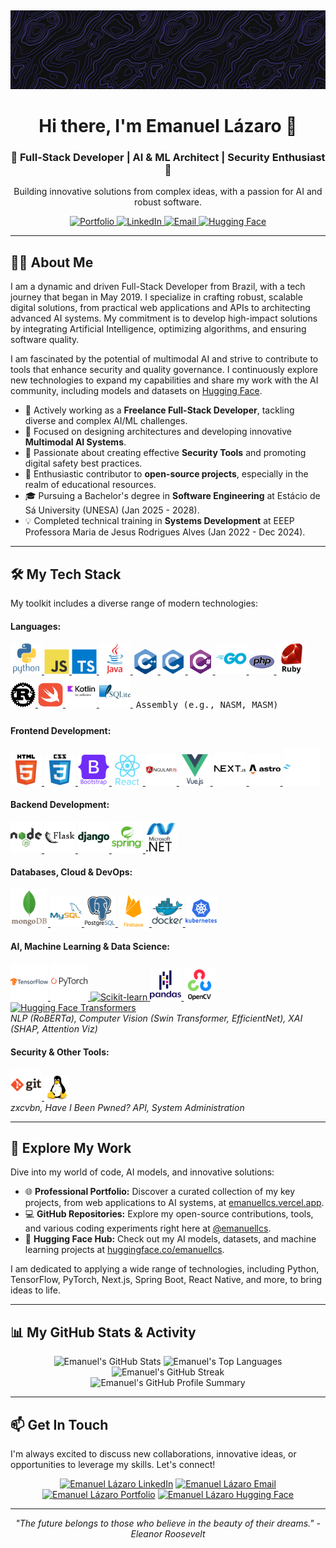 ﻿﻿<div align="center">
  <a href="https://github.com/emanuellcs">
    <img src="https://raw.githubusercontent.com/emanuellcs/emanuellcs/main/banner.png" alt="Emanuel Lázaro Banner" width="800"/>
  </a>
  <h1>Hi there, I'm Emanuel Lázaro 👋</h1>
  <h3>🚀 Full-Stack Developer | AI & ML Architect | Security Enthusiast 🚀</h3>
  <p>Building innovative solutions from complex ideas, with a passion for AI and robust software.</p>
  <p>
    <a href="https://emanuellcs.vercel.app/" target="_blank">
      <img src="https://img.shields.io/badge/Portfolio-000000?style=for-the-badge&logo=Vercel&logoColor=white" alt="Portfolio"/>
    </a>
    <a href="https://linkedin.com/in/emanuel-lázaro-custódio-silva-2a8130362" target="_blank">
      <img src="https://img.shields.io/badge/LinkedIn-0077B5?style=for-the-badge&logo=linkedin&logoColor=white" alt="LinkedIn"/>
    </a>
    <a href="mailto:emanuellzr01@outlook.com">
      <img src="https://img.shields.io/badge/Email-D14836?style=for-the-badge&logo=gmail&logoColor=white" alt="Email"/>
    </a>
    <a href="https://huggingface.co/emanuellcs" target="_blank">
      <img src="https://img.shields.io/badge/%F0%9F%A4%97%20Hugging%20Face-Models%20&%20Datasets-FFD21E?style=for-the-badge&logo=huggingface&logoColor=white" alt="Hugging Face"/>
    </a>
  </p>
</div>

---

## 👨‍💻 About Me

I am a dynamic and driven Full-Stack Developer from Brazil, with a tech journey that began in May 2019. I specialize in crafting robust, scalable digital solutions, from practical web applications and APIs to architecting advanced AI systems. My commitment is to develop high-impact solutions by integrating Artificial Intelligence, optimizing algorithms, and ensuring software quality.

I am fascinated by the potential of multimodal AI and strive to contribute to tools that enhance security and quality governance. I continuously explore new technologies to expand my capabilities and share my work with the AI community, including models and datasets on [Hugging Face](https://huggingface.co/emanuellcs).

-   🚀 Actively working as a **Freelance Full-Stack Developer**, tackling diverse and complex AI/ML challenges.
-   🧠 Focused on designing architectures and developing innovative **Multimodal AI Systems**.
-   🔐 Passionate about creating effective **Security Tools** and promoting digital safety best practices.
-   🤝 Enthusiastic contributor to **open-source projects**, especially in the realm of educational resources.
-   🎓 Pursuing a Bachelor's degree in **Software Engineering** at Estácio de Sá University (UNESA) (Jan 2025 - 2028).
-   💡 Completed technical training in **Systems Development** at EEEP Professora Maria de Jesus Rodrigues Alves (Jan 2022 - Dec 2024).

---

## 🛠️ My Tech Stack

My toolkit includes a diverse range of modern technologies:

#### Languages:
<p align="left">
  <a href="https://www.python.org" target="_blank" rel="noreferrer"> <img src="https://raw.githubusercontent.com/devicons/devicon/master/icons/python/python-original-wordmark.svg" alt="Python" width="50" height="50"/> </a>
  <a href="https://developer.mozilla.org/en-US/docs/Web/JavaScript" target="_blank" rel="noreferrer"> <img src="https://raw.githubusercontent.com/devicons/devicon/master/icons/javascript/javascript-original.svg" alt="JavaScript" width="40" height="40"/> </a>
  <a href="https://www.typescriptlang.org/" target="_blank" rel="noreferrer"> <img src="https://raw.githubusercontent.com/devicons/devicon/master/icons/typescript/typescript-original.svg" alt="TypeScript" width="40" height="40"/> </a>
  <a href="https://www.java.com" target="_blank" rel="noreferrer"> <img src="https://raw.githubusercontent.com/devicons/devicon/master/icons/java/java-original-wordmark.svg" alt="Java" width="50" height="50"/> </a>
  <a href="https://www.cplusplus.com/" target="_blank" rel="noreferrer"> <img src="https://raw.githubusercontent.com/devicons/devicon/master/icons/cplusplus/cplusplus-original.svg" alt="C++" width="40" height="40"/> </a>
  <a href="https://www.cprogramming.com/" target="_blank" rel="noreferrer"> <img src="https://raw.githubusercontent.com/devicons/devicon/master/icons/c/c-original.svg" alt="C" width="40" height="40"/> </a>
  <a href="https://dotnet.microsoft.com/en-us/languages/csharp" target="_blank" rel="noreferrer"> <img src="https://raw.githubusercontent.com/devicons/devicon/master/icons/csharp/csharp-original.svg" alt="C#" width="40" height="40"/> </a>
  <a href="https://go.dev/" target="_blank" rel="noreferrer"> <img src="https://raw.githubusercontent.com/devicons/devicon/master/icons/go/go-original-wordmark.svg" alt="Go" width="50" height="50"/> </a>
  <a href="https://www.php.net/" target="_blank" rel="noreferrer"> <img src="https://raw.githubusercontent.com/devicons/devicon/master/icons/php/php-original.svg" alt="PHP" width="40" height="40"/> </a>
  <a href="https://www.ruby-lang.org/en/" target="_blank" rel="noreferrer"> <img src="https://raw.githubusercontent.com/devicons/devicon/master/icons/ruby/ruby-original-wordmark.svg" alt="Ruby" width="50" height="50"/> </a>
  <a href="https://www.rust-lang.org" target="_blank" rel="noreferrer"> <img src="https://raw.githubusercontent.com/devicons/devicon/master/icons/rust/rust-plain.svg" alt="Rust" width="40" height="40"/> </a>
  <a href="https://developer.apple.com/swift/" target="_blank" rel="noreferrer"> <img src="https://raw.githubusercontent.com/devicons/devicon/master/icons/swift/swift-original.svg" alt="Swift" width="40" height="40"/> </a>
  <a href="https://kotlinlang.org/" target="_blank" rel="noreferrer"> <img src="https://raw.githubusercontent.com/devicons/devicon/master/icons/kotlin/kotlin-original-wordmark.svg" alt="Kotlin" width="50" height="50"/> </a>
  <a href="https://www.sqlite.org/" target="_blank" rel="noreferrer"> <img src="https://raw.githubusercontent.com/devicons/devicon/master/icons/sqlite/sqlite-original-wordmark.svg" alt="SQL (SQLite)" width="50" height="50"/> </a>
  <!-- For Assembly, a generic icon is hard to find in this set, so it's listed by name -->
  <span style="font-family: monospace; padding: 5px; display: inline-block; vertical-align: middle;">Assembly (e.g., NASM, MASM)</span>
</p>

#### Frontend Development:
<p align="left">
  <a href="https://developer.mozilla.org/en-US/docs/Web/HTML" target="_blank" rel="noreferrer"> <img src="https://raw.githubusercontent.com/devicons/devicon/master/icons/html5/html5-original-wordmark.svg" alt="HTML5" width="50" height="50"/> </a>
  <a href="https://developer.mozilla.org/en-US/docs/Web/CSS" target="_blank" rel="noreferrer"> <img src="https://raw.githubusercontent.com/devicons/devicon/master/icons/css3/css3-original-wordmark.svg" alt="CSS3" width="50" height="50"/> </a>
  <a href="https://getbootstrap.com" target="_blank" rel="noreferrer"> <img src="https://raw.githubusercontent.com/devicons/devicon/master/icons/bootstrap/bootstrap-plain-wordmark.svg" alt="Bootstrap" width="50" height="50"/> </a>
  <a href="https://reactjs.org/" target="_blank" rel="noreferrer"> <img src="https://raw.githubusercontent.com/devicons/devicon/master/icons/react/react-original-wordmark.svg" alt="React" width="50" height="50"/> </a>
  <a href="https://angular.io" target="_blank" rel="noreferrer"> <img src="https://raw.githubusercontent.com/devicons/devicon/master/icons/angularjs/angularjs-original-wordmark.svg" alt="AngularJS" width="50" height="50"/> </a>
  <a href="https://vuejs.org/" target="_blank" rel="noreferrer"> <img src="https://raw.githubusercontent.com/devicons/devicon/master/icons/vuejs/vuejs-original-wordmark.svg" alt="Vue.js" width="50" height="50"/> </a>
  <a href="https://nextjs.org/" target="_blank" rel="noreferrer"> <img src="https://raw.githubusercontent.com/devicons/devicon/master/icons/nextjs/nextjs-original-wordmark.svg" alt="Next.js" width="50" height="50" style="background-color: white; border-radius: 10px; padding: 2px;"/> </a>
  <a href="https://astro.build/" target="_blank" rel="noreferrer"> <img src="https://raw.githubusercontent.com/devicons/devicon/master/icons/astro/astro-original-wordmark.svg" alt="Astro" width="50" height="50"/> </a>
  <a href="https://tailwindcss.com/" target="_blank" rel="noreferrer"> <img src="https://raw.githubusercontent.com/devicons/devicon/master/icons/tailwindcss/tailwindcss-original-wordmark.svg" alt="TailwindCSS" width="60" height="60"/> </a>
</p>

#### Backend Development:
<p align="left">
  <a href="https://nodejs.org" target="_blank" rel="noreferrer"> <img src="https://raw.githubusercontent.com/devicons/devicon/master/icons/nodejs/nodejs-original-wordmark.svg" alt="Node.js" width="50" height="50"/> </a>
  <a href="https://flask.palletsprojects.com/" target="_blank" rel="noreferrer"> <img src="https://raw.githubusercontent.com/devicons/devicon/master/icons/flask/flask-original-wordmark.svg" alt="Flask" width="50" height="50"/> </a>
  <a href="https://www.djangoproject.com/" target="_blank" rel="noreferrer"> <img src="https://raw.githubusercontent.com/devicons/devicon/master/icons/django/django-plain-wordmark.svg" alt="Django" width="50" height="50"/> </a>
  <a href="https://spring.io/projects/spring-boot" target="_blank" rel="noreferrer"> <img src="https://raw.githubusercontent.com/devicons/devicon/master/icons/spring/spring-original-wordmark.svg" alt="Spring Boot" width="50" height="50"/> </a>
  <a href="https://dotnet.microsoft.com/" target="_blank" rel="noreferrer"> <img src="https://raw.githubusercontent.com/devicons/devicon/master/icons/dot-net/dot-net-original-wordmark.svg" alt=".NET" width="50" height="50"/> </a>
</p>

#### Databases, Cloud & DevOps:
<p align="left">
  <a href="https://www.mongodb.com/" target="_blank" rel="noreferrer"> <img src="https://raw.githubusercontent.com/devicons/devicon/master/icons/mongodb/mongodb-original-wordmark.svg" alt="MongoDB" width="60" height="60"/> </a>
  <a href="https://www.mysql.com/" target="_blank" rel="noreferrer"> <img src="https://raw.githubusercontent.com/devicons/devicon/master/icons/mysql/mysql-original-wordmark.svg" alt="MySQL" width="50" height="50"/> </a>
  <a href="https://www.postgresql.org" target="_blank" rel="noreferrer"> <img src="https://raw.githubusercontent.com/devicons/devicon/master/icons/postgresql/postgresql-original-wordmark.svg" alt="PostgreSQL" width="50" height="50"/> </a>
  <a href="https://firebase.google.com/" target="_blank" rel="noreferrer"> <img src="https://raw.githubusercontent.com/devicons/devicon/master/icons/firebase/firebase-plain-wordmark.svg" alt="Firebase" width="50" height="50"/> </a>
  <a href="https://www.docker.com/" target="_blank" rel="noreferrer"> <img src="https://raw.githubusercontent.com/devicons/devicon/master/icons/docker/docker-original-wordmark.svg" alt="Docker" width="50" height="50"/> </a>
  <a href="https://kubernetes.io" target="_blank" rel="noreferrer"> <img src="https://raw.githubusercontent.com/devicons/devicon/master/icons/kubernetes/kubernetes-plain-wordmark.svg" alt="Kubernetes" width="50" height="50"/> </a>
</p>

#### AI, Machine Learning & Data Science:
<p align="left">
  <a href="https://www.tensorflow.org" target="_blank" rel="noreferrer"> <img src="https://raw.githubusercontent.com/devicons/devicon/master/icons/tensorflow/tensorflow-original-wordmark.svg" alt="TensorFlow" width="60" height="60"/> </a>
  <a href="https://pytorch.org/" target="_blank" rel="noreferrer"> <img src="https://raw.githubusercontent.com/devicons/devicon/master/icons/pytorch/pytorch-original-wordmark.svg" alt="PyTorch" width="60" height="60"/> </a>
  <a href="https://scikit-learn.org/" target="_blank" rel="noreferrer"> <img src="https://raw.githubusercontent.com/devicons/devicon/master/icons/scikit_learn/scikit_learn-original.svg" alt="Scikit-learn" width="40" height="40"/> </a>
  <a href="https://pandas.pydata.org/" target="_blank" rel="noreferrer"> <img src="https://raw.githubusercontent.com/devicons/devicon/master/icons/pandas/pandas-original-wordmark.svg" alt="Pandas" width="50" height="50"/> </a>
  <a href="https://opencv.org/" target="_blank" rel="noreferrer"> <img src="https://raw.githubusercontent.com/devicons/devicon/master/icons/opencv/opencv-original-wordmark.svg" alt="OpenCV" width="50" height="50"/> </a>
  <a href="https://huggingface.co/transformers/" target="_blank" rel="noreferrer"> <img src="https://huggingface.co/front/assets/huggingface_logo-noborder.svg" alt="Hugging Face Transformers" width="40" height="40"/> </a>
  <br/><em>NLP (RoBERTa), Computer Vision (Swin Transformer, EfficientNet), XAI (SHAP, Attention Viz)</em>
</p>

#### Security & Other Tools:
<p align="left">
  <a href="https://git-scm.com/" target="_blank" rel="noreferrer"> <img src="https://raw.githubusercontent.com/devicons/devicon/master/icons/git/git-original-wordmark.svg" alt="Git" width="50" height="50"/> </a>
  <a href="https://www.linux.org/" target="_blank" rel="noreferrer"> <img src="https://raw.githubusercontent.com/devicons/devicon/master/icons/linux/linux-original.svg" alt="Linux" width="40" height="40"/> </a>
  <br/><em>zxcvbn, Have I Been Pwned? API, System Administration</em>
</p>

---

## 🚀 Explore My Work

Dive into my world of code, AI models, and innovative solutions:

-   🌐 **Professional Portfolio:** Discover a curated collection of my key projects, from web applications to AI systems, at [emanuellcs.vercel.app](https://emanuellcs.vercel.app/#projects).
-   💻 **GitHub Repositories:** Explore my open-source contributions, tools, and various coding experiments right here at [@emanuellcs](https://github.com/emanuellcs?tab=repositories).
-   🤖 **Hugging Face Hub:** Check out my AI models, datasets, and machine learning projects at [huggingface.co/emanuellcs](https://huggingface.co/emanuellcs).

I am dedicated to applying a wide range of technologies, including Python, TensorFlow, PyTorch, Next.js, Spring Boot, React Native, and more, to bring ideas to life.

---

## 📊 My GitHub Stats & Activity

<div align="center">
  <img src="https://github-readme-stats.vercel.app/api?username=emanuellcs&show_icons=true&theme=tokyonight&include_all_commits=true&count_private=true&hide_border=true&rank_icon=github" alt="Emanuel's GitHub Stats" />
  <img src="https://github-readme-stats.vercel.app/api/top-langs/?username=emanuellcs&layout=compact&theme=tokyonight&langs_count=10&hide_border=true" alt="Emanuel's Top Languages" />
</div>
<div align="center">
  <img src="https://github-readme-streak-stats.herokuapp.com/?user=emanuellcs&theme=tokyonight&hide_border=true" alt="Emanuel's GitHub Streak" />
</div>
<div align="center">
  <img src="http://github-profile-summary-cards.vercel.app/api/cards/profile-details?username=emanuellcs&theme=tokyonight" alt="Emanuel's GitHub Profile Summary"/>
</div>

---

## 📫 Get In Touch

I'm always excited to discuss new collaborations, innovative ideas, or opportunities to leverage my skills. Let's connect!

<p align="center">
  <a href="https://linkedin.com/in/emanuel-lázaro-custódio-silva-2a8130362" target="_blank"><img src="https://img.shields.io/badge/LinkedIn-emanuellcs-0077B5?style=for-the-badge&logo=linkedin&logoColor=white" alt="Emanuel Lázaro LinkedIn" /></a>
  <a href="mailto:emanuellzr01@outlook.com"><img src="https://img.shields.io/badge/Email-Contact_Me-D14836?style=for-the-badge&logo=gmail&logoColor=white" alt="Emanuel Lázaro Email" /></a>
  <a href="https://emanuellcs.vercel.app/" target="_blank"><img src="https://img.shields.io/badge/Website-emanuellcs.vercel.app-000000?style=for-the-badge&logo=Vercel&logoColor=white" alt="Emanuel Lázaro Portfolio" /></a>
  <a href="https://huggingface.co/emanuellcs" target="_blank"><img src="https://img.shields.io/badge/%F0%9F%A4%97%20Hugging%20Face-emanuellcs-FFD21E?style=for-the-badge&logo=huggingface&logoColor=black" alt="Emanuel Lázaro Hugging Face"/></a>
</p>

---

<div align="center">
  <em>"The future belongs to those who believe in the beauty of their dreams." - Eleanor Roosevelt</em>
</div>
